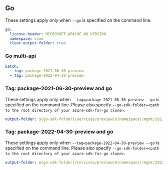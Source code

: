 ## Go

These settings apply only when `--go` is specified on the command line.

```yaml $(go)
go:
  license-header: MICROSOFT_APACHE_NO_VERSION
  namespace: scom
  clear-output-folder: true
```

### Go multi-api

``` yaml $(go) && $(multiapi)
batch:
  - tag: package-2021-06-30-preview
  - tag: package-2022-04-30-preview
```

### Tag: package-2021-06-30-preview and go

These settings apply only when `--tag=package-2021-06-30-preview --go` is specified on the command line.
Please also specify `--go-sdk-folder=<path to the root directory of your azure-sdk-for-go clone>`.

```yaml $(tag) == 'package-2021-06-30-preview' && $(go)
output-folder: $(go-sdk-folder)/services/preview/$(namespace)/mgmt/2021-06-30-preview/$(namespace)
```

### Tag: package-2022-04-30-preview and go

These settings apply only when `--tag=package-2022-04-30-preview --go` is specified on the command line.
Please also specify `--go-sdk-folder=<path to the root directory of your azure-sdk-for-go clone>`.

```yaml $(tag) == 'package-2022-04-30-preview' && $(go)
output-folder: $(go-sdk-folder)/services/preview/$(namespace)/mgmt/2022-04-30-preview/$(namespace)
```
